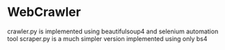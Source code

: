 # WebCrawler
crawler.py is implemented using beautifulsoup4 and selenium automation tool
scraper.py is a much simpler version implemented using only bs4
